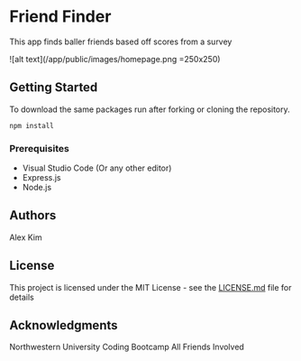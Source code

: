 # Friend Finder

This app finds baller friends based off scores from a survey

![alt text](/app/public/images/homepage.png =250x250)


## Getting Started

To download the same packages run after forking or cloning the repository.

```
npm install
```


### Prerequisites

- Visual Studio Code (Or any other editor)
- Express.js
- Node.js


## Authors

Alex Kim

## License

This project is licensed under the MIT License - see the [LICENSE.md](LICENSE.md) file for details

## Acknowledgments

Northwestern University Coding Bootcamp
All Friends Involved
